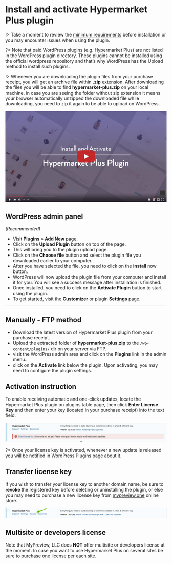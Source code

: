 # Install and activate Hypermarket Plus plugin

!> Take a moment to review the [minimum requirements](https://mahdiyazdani.github.io/Hypermarket/#/minimum-requirements) before installation or you may encounter issues when using the plugin. 

?> Note that paid WordPress plugins (e.g. Hypermarket Plus) are not listed in the WordPress plugin directory. These plugins cannot be installed using the official wordpress repository and that’s why WordPress has the Upload method to install such plugins.

!> Whenever you are downloading the plugin files from your purchase receipt, you will get an archive file within **.zip** extension. After downloading the files you will be able to find **hypermarket-plus.zip** on your local machine, in case you are seeing the folder without zip extension it means your browser automatically unzipped the downloaded file while downloading, you need to zip it again to be able to upload on WordPress.

[![Install and activate Hypermarket Plus plugin](img/install-and-activate-hypermarket-plus-plugin.jpg)](https://www.youtube.com/watch?v=AGcYvSvrynI "Install and activate Hypermarket Plus plugin - Click to Watch!")

## WordPress admin panel

*(Recommended)*

* Visit **Plugins** » **Add New** page.
* Click on the **Upload Plugin** button on top of the page.
* This will bring you to the plugin upload page.
* Click on the **Choose file** button and select the plugin file you downloaded earlier to your computer.
* After you have selected the file, you need to click on the **install** now button.
* WordPress will now upload the plugin file from your computer and install it for you. You will see a success message after installation is finished.
* Once installed, you need to click on the **Activate Plugin** button to start using the plugin.
* To get started, visit the **Customizer** or plugin **Settings** page.

<hr/>

## Manually - FTP method

* Download the latest version of Hypermarket Plus plugin from your purchase receipt.
* Upload the extracted folder of **hypermarket-plus.zip** to the ```/wp-content/plugins/``` dir on your server via FTP.
* visit the WordPress admin area and click on the **Plugins** link in the admin menu.. 
* click on the **Activate** link below the plugin. Upon activating, you may need to configure the plugin settings.

## Activation instruction

To enable receiving automatic and one-click updates, locate the Hypermarket Plus plugin on plugins table page, then click **Enter License Key** and then enter your key (located in your purchase receipt) into the text field.

![Hypermarket Plus license key](img/enter-license-key.gif)

?> Once your license key is activated, whenever a new update is released you will be notified in WordPress Plugins page about it.

## Transfer license key

If you wish to transfer your license key to another domain name, be sure to **revoke** the registered key before deleting or uninstalling the plugin, or else you may need to purchase a new license key from [mypreview.one](https://www.mypreview.one) online store.

![Transfer license key](img/revoke-hypermarket-plus-license.png)

## Multisite or developers license

Note that MyPreview, LLC does **NOT** offer multisite or developers license at the moment. In case you want to use Hypermarket Plus on several sites be sure to [purchase](https://www.mypreview.one) one license per each site.
